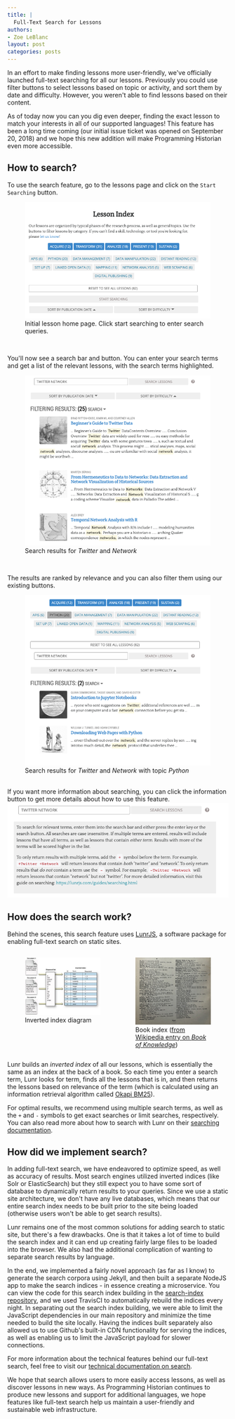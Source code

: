 ```yaml
---
title: |
  Full-Text Search for Lessons
authors:
- Zoe LeBlanc
layout: post
categories: posts
---
```


In an effort to make finding lessons more user-friendly, we've officially launched full-text searching for all our lessons. Previously you could use filter buttons to select lessons based on topic or activity, and sort them by date and difficulty. However, you weren't able to find lessons based on their content.

As of today now you can you dig even deeper, finding the exact lesson to match your interests in all of our supported languages! This feature has been a long time coming (our initial issue ticket was opened on September 20, 2018) and we hope this new addition will make Programming Historian even more accessible.

## How to search?

To use the search feature, go to the lessons page and click on the `Start Searching` button.

<figure>
  <img src="/images/blog/full-text-search/start_search.png" alt="Initial lesson home page, showing the start search button." title="Initial lesson home page, showing the start search button."/>
  <figcaption>Initial lesson home page. Click start searching to enter search queries.</figcaption>
</figure>

<br/>

You'll now see a search bar and button. You can enter your search terms and get a list of the relevant  lessons, with the search terms highlighted.

<figure>
  <img src="/images/blog/full-text-search/search_results.png" alt="Search results displaying highlighted search terms." title="Search results displaying highlighted search terms."/>
  <figcaption>Search results for <em>Twitter</em> and <em>Network</em></figcaption>
</figure>

<br/>

The results are ranked by relevance and you can also filter them using our existing buttons.

<figure>
  <img src="/images/blog/full-text-search/search_filter.png" alt="Search results displaying highlighted search terms with selected filters." title="Search results displaying highlighted search terms with selected filters."/>
  <figcaption>Search results for <em>Twitter</em> and <em>Network</em> with topic <em>Python</em></figcaption>
</figure>

<br/>
If you want more information about searching, you can click the information button to get more details about how to use this feature.

<img src="/images/blog/full-text-search/search_info.png" alt="Search info section, displaying additional details on how to search." title="Search info section, displaying additional details on how to search."/>

## How does the search work?

Behind the scenes, this search feature uses [LunrJS](https://lunrjs.com), a software package for enabling full-text search on static sites.
<div style="display: flex;">
  <figure>
    <img src="/images/blog/full-text-search/inverted_index.jpeg" alt="Search info section, displaying additional details on how to search." title="Search info section, displaying additional details on how to search."/>
    <figcaption>Inverted index diagram</figcaption>
  </figure>
  <figure>
    <img src="/images/blog/full-text-search/book_index.jpg" alt="Search info section, displaying additional details on how to search." title="Search info section, displaying additional details on how to search."/>
    <figcaption>Book index (<a href="https://commons.wikimedia.org/wiki/File:Book_of_Knowledge_1919_Vol_20,_General_Index_Start.jpg">from Wikipedia entry on <em>Book of Knowledge</em></a>)</figcaption>
  </figure>
</div>

Lunr builds an *inverted index* of all our lessons, which is essentially the same as an index at the back of a book. So each time you enter a search term, Lunr looks for term, finds all the lessons that is in, and then returns the lessons based on relevance of the term (which is calculated using an information retrieval algorithm called [Okapi BM25](https://en.wikipedia.org/wiki/Okapi_BM25)).

For optimal results, we recommend using multiple search terms, as well as the `+` and `-` symbols to get exact searches or limit searches, respectively. You can also read more about how to search with Lunr on their [searching documentation](https://lunrjs.com/guides/searching.html).

## How did we implement search?

In adding full-text search, we have endeavored to optimize speed, as well as accuracy of results. Most search engines utilized inverted indices (like Solr or ElasticSearch) but they still expect you to have some sort of database to dynamically return results to your queries. Since we use a static site architecture, we don't have any live databases, which means that our entire search index needs to be built prior to the site being loaded (otherwise users won't be able to get search results).

Lunr remains one of the most common solutions for adding search to static site, but there's a few drawbacks. One is that it takes a lot of time to build the search index and it can end up creating fairly large files to be loaded into the browser. We also had the additional complication of wanting to separate search results by language.

In the end, we implemented a fairly novel approach (as far as I know) to generate the search corpora using Jekyll, and then built a separate NodeJS app to make the search indices - in essence creating a microservice. You can view the code for this search index building in the [search-index repository](https://github.com/programminghistorian/search-index), and we used TravisCI to automatically rebuild the indices every night. In separating out the search index building, we were able to limit the JavaScript dependencies in our main repository and minimize the time needed to build the site locally. Having the indices built separately also allowed us to use Github's built-in CDN functionality for serving the indices, as well as enabling us to limit the JavaScript payload for slower connections.

For more information about the technical features behind our full-text search, feel free to visit our [technical documentation on search](https://github.com/programminghistorian/jekyll/wiki/Technical-Tutorial-on-Search).

We hope that search allows users to more easily access lessons, as well as discover lessons in new ways. As Programming Historian continues to produce new lessons and support for additional languages, we hope features like full-text search help us maintain a user-friendly and sustainable web infrastructure.